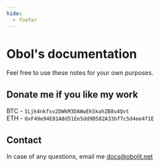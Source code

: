 ```yaml
---
hide:
  - footer
---
```

# Obol's documentation

Feel free to use these notes for your own purposes.

## Donate me if you like my work

BTC - `1Ljk4nkfsv2DWkM3DAWwEkSkahZB8u4Qvt`  
ETH - `0xF49e94E81A8d51Ee5dd9D582A33bf7c5d4ee4f1E`

## Contact

In case of any questions, email me docs@obolit.net
